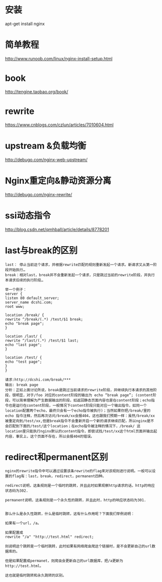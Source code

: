 # 安装
apt-get install nginx

# 简单教程 
http://www.runoob.com/linux/nginx-install-setup.html

# book
http://tengine.taobao.org/book/

# rewrite
https://www.cnblogs.com/czlun/articles/7010604.html

# upstream &负载均衡 
http://debugo.com/nginx-web-upstream/

# Nginx重定向&静动资源分离
http://debugo.com/nginx-rewrite/

# ssi动态指令
http://blog.csdn.net/qmhball/article/details/8778201

# last与break的区别

    last： 停止当前这个请求，并根据rewrite匹配的规则重新发起一个请求。新请求又从第一阶段开始执行…
    break：相对last，break并不会重新发起一个请求，只是跳过当前的rewrite阶段，并执行本请求后续的执行阶段…

    举一个例子：
    server {
    listen 80 default_server;
    server_name dcshi.com;
    root www;

    location /break/ {
    rewrite ^/break/(.*) /test/$1 break;
    echo "break page";
    } 

    location /last/ {
    rewrite ^/last/(.*) /test/$1 last;
    echo "last page";
    } 

    location /test/ {
    echo "test page";
    }
    }

    请求:http://dcshi.com/break/***
    输出: break page
    分析：正如上面讨论所说，break是跳过当前请求的rewrite阶段，并继续执行本请求的其他阶段，很明显，对于/foo 对应的content阶段的输出为 echo “break page”; (content阶段，可以简单理解为产生数据输出的阶段，如返回静态页面内容也是在content阶段；echo指令也是运行在content阶段，一般情况下content阶段只能对应一个输出指令，如同一个location配置两个echo，最终只会有一个echo指令被执行)；当然如果你把/break/里的echo 指令注释，然后再次访问/break/xx会报404，这也跟我们预期一样：虽然/break/xx被重定向到/test/xx,但是break指令不会重新开启一个新的请求继续匹配，所以nginx是不会匹配到下面的/test/这个location；在echo指令被注释的情况下，/break/ 这location里只能执行nginx默认的content指令，即尝试找/test/xx这个html页面并输出起内容，事实上，这个页面不存在，所以会报404的错误。

# redirect和permanent区别

    nginx的rewrite指令中可以通过设置该条rewrite的flag来对该规则进行说明。一般可以设置的flag有：last，break，redirect，permanent四种。

    redirect说明，这条规则是一个临时的跳转，并且此时如果观察http请求的话，http的响应状态码为302.

    permanent说明，这条规则是一个永久性的跳转，并且此时，http的响应状态码为301.


    那么什么是永久性跳转，什么是临时跳转，这有什么作用呢？下面我们举例说明：

    如果有一个url，/a。

    如果配置成
    rewrite "/a" "http://test.html" redirect;

    则说明这个跳转是一个临时跳转，此时如果有网络爬虫爬这个链接时，是不会更新自己的url数据库的。

    但是如果配置成permanet，则爬虫会更新自己的url数据库，把/a更新为http://test.html。

    这也就是临时跳转和永久跳转的区别。

